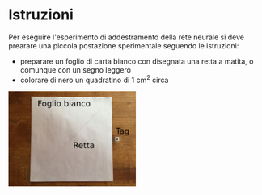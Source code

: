# Istruzioni
Per eseguire l'esperimento di addestramento della rete neurale si deve prearare una piccola postazione sperimentale seguendo le istruzioni:
- preparare un foglio di carta bianco con disegnata una retta a matita, o comunque con un segno leggero
- colorare di nero un quadratino di 1 cm<sup>2</sup> circa

<img src=Setup.JPG width=50%>
